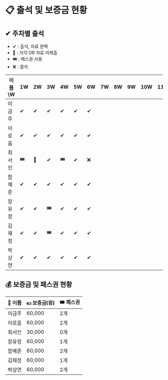 # 📋 출석 및 보증금 현황

## ✔ 주차별 출석
- ✔ : 출석, 자료 완벽
- 🔺 : 지각 OR 자료 미제출
- 🎟️ : 패스권 사용
- ❌ : 결석

| 이름\W   | 1W | 2W | 3W | 4W | 5W | 6W | 7W | 8W | 9W | 10W | 11W | 12W | 13W | 14W |
|----------|----|----|----|----|----|----|----|----|----|-----|-----|-----|-----|-----|
| 이금주   |  ✔  |  ✔  |  ✔   | ✔   |  ✔  | ✔   |    |    |    |     |     |     |     |     |
| 이로움   | ✔   |  ✔  |   ✔  |  ✔  |  ✔  | ✔   |    |    |    |     |     |     |     |     |
| 최서인   | 🎟️   | 🔺  |  ✔   |  🎟️    |  ✔  | ❌   |    |    |    |     |     |     |     |     |
| 함예준   |  ✔  | ✔   |   ✔  | ✔   |  ✔  | ✔   |    |    |    |     |     |     |     |     |
| 장유정   |  ✔  | ✔   |  🎟️  | ✔   |  ✔  | ✔   |    |    |    |     |     |     |     |     |
| 김채정   | ✔   | ✔   |  🎟️  | ✔   |  ✔  |  ✔  |    |    |    |     |     |     |     |     |
| 박상연   |  ✔  | ✔   |   ✔  |  ✔  |  ✔  | ✔   |    |    |    |     |     |     |     |     |


## 💰 보증금 및 패스권 현황
| 👤 이름   | 💵 보증금(원) | 🎟 패스권  |
|----------|--------------|----------|
| 이금주   | 60,000       | 2개      |
| 이로움   | 60,000       | 2개      |
| 최서인   | 30,000       | 0개      |
| 장유정   | 60,000       | 1개      |
| 함예준   | 60,000       | 2개      |
| 김채정   | 60,000       | 1개      |
| 박상연   | 60,000       | 2개      |
